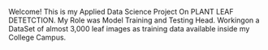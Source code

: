 Welcome! This is my Applied Data Science Project On PLANT LEAF DETETCTION.
My Role was Model Training and Testing Head. Workingon a DataSet of almost 3,000  leaf images as training data available inside my College Campus.
